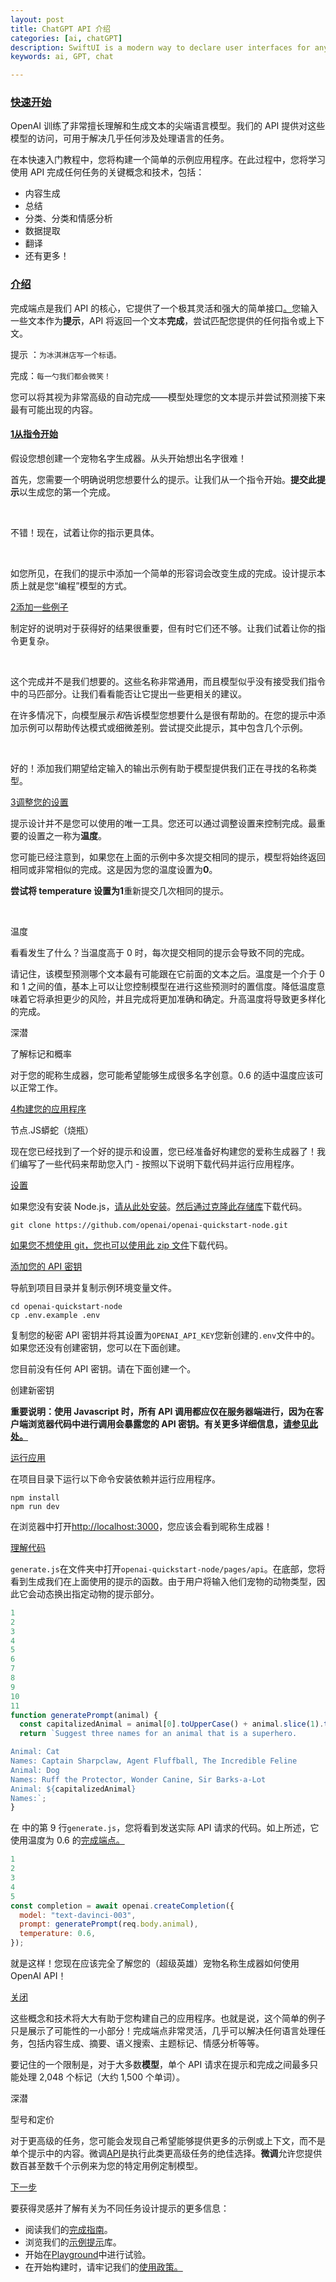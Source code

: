 ```yaml
---
layout: post
title: ChatGPT API 介绍
categories: [ai, chatGPT]
description: SwiftUI is a modern way to declare user interfaces for any Apple platform. Create beautiful, dynamic apps faster than ever before.
keywords: ai, GPT, chat

---
```


### [快速开始](https://platform.openai.com/docs/quickstart/quickstart)

OpenAI 训练了非常擅长理解和生成文本的尖端语言模型。我们的 API 提供对这些模型的访问，可用于解决几乎任何涉及处理语言的任务。

在本快速入门教程中，您将构建一个简单的示例应用程序。在此过程中，您将学习使用 API 完成任何任务的关键概念和技术，包括：

- 内容生成
- 总结
- 分类、分类和情感分析
- 数据提取
- 翻译
- 还有更多！

### [介绍](https://platform.openai.com/docs/quickstart/introduction)

完成端点是我们 API 的核心，它提供了一个极其灵活和强大的简单接口[。](https://platform.openai.com/docs/api-reference/completions)您输入一些文本作为**提示**，API 将返回一个文本**完成**，尝试匹配您提供的任何指令或上下文。

提示 ：`为冰淇淋店写一个标语。`

完成：`每一勺我们都会微笑！`

您可以将其视为非常高级的自动完成——模型处理您的文本提示并尝试预测接下来最有可能出现的内容。

#### [1从指令开始](https://platform.openai.com/docs/quickstart/start-with-an-instruction)

假设您想创建一个宠物名字生成器。从头开始想出名字很难！

首先，您需要一个明确说明您想要什么的提示。让我们从一个指令开始。**提交此提示**以生成您的第一个完成。

‍

不错！现在，试着让你的指示更具体。

‍

如您所见，在我们的提示中添加一个简单的形容词会改变生成的完成。设计提示本质上就是您“编程”模型的方式。

[2添加一些例子](https://platform.openai.com/docs/quickstart/add-some-examples)

制定好的说明对于获得好的结果很重要，但有时它们还不够。让我们试着让你的指令更复杂。

‍

这个完成并不是我们想要的。这些名称非常通用，而且模型似乎没有接受我们指令中的马匹部分。让我们看看能否让它提出一些更相关的建议。

在许多情况下，向模型展示*和*告诉模型您想要什么是很有帮助的。在您的提示中添加示例可以帮助传达模式或细微差别。尝试提交此提示，其中包含几个示例。

‍

好的！添加我们期望给定输入的输出示例有助于模型提供我们正在寻找的名称类型。

[3调整您的设置](https://platform.openai.com/docs/quickstart/adjust-your-settings)

提示设计并不是您可以使用的唯一工具。您还可以通过调整设置来控制完成。最重要的设置之一称为**温度**。

您可能已经注意到，如果您在上面的示例中多次提交相同的提示，模型将始终返回相同或非常相似的完成。这是因为您的温度设置为**0**。

**尝试将 temperature 设置为1**重新提交几次相同的提示。

‍

温度

看看发生了什么？当温度高于 0 时，每次提交相同的提示会导致不同的完成。

请记住，该模型预测哪个文本最有可能跟在它前面的文本之后。温度是一个介于 0 和 1 之间的值，基本上可以让您控制模型在进行这些预测时的置信度。降低温度意味着它将承担更少的风险，并且完成将更加准确和确定。升高温度将导致更多样化的完成。



深潜

了解标记和概率



对于您的昵称生成器，您可能希望能够生成很多名字创意。0.6 的适中温度应该可以正常工作。

[4构建您的应用程序](https://platform.openai.com/docs/quickstart/build-your-application)

节点.JS蟒蛇（烧瓶）

现在您已经找到了一个好的提示和设置，您已经准备好构建您的爱称生成器了！我们编写了一些代码来帮助您入门 - 按照以下说明下载代码并运行应用程序。

[设置](https://platform.openai.com/docs/quickstart/setup)

如果您没有安装 Node.js，[请从此处安装](https://nodejs.org/en/)。[然后通过克隆此存储库](https://github.com/openai/openai-quickstart-node)下载代码。



```text
git clone https://github.com/openai/openai-quickstart-node.git
```

[如果您不想使用 git，您也可以使用此 zip 文件](https://github.com/openai/openai-quickstart-node/archive/refs/heads/master.zip)下载代码。

[添加您的 API 密钥](https://platform.openai.com/docs/quickstart/add-your-api-key)

导航到项目目录并复制示例环境变量文件。



```text
cd openai-quickstart-node
cp .env.example .env
```

复制您的秘密 API 密钥并将其设置为`OPENAI_API_KEY`您新创建的`.env`文件中的。如果您还没有创建密钥，您可以在下面创建。

您目前没有任何 API 密钥。请在下面创建一个。

创建新密钥



**重要说明：使用 Javascript 时，所有 API 调用都应仅在服务器端进行，因为在客户端浏览器代码中进行调用会暴露您的 API 密钥。有关更多详细信息，[请参见此处。](https://platform.openai.com/docs/api-reference/authentication)**

[运行应用](https://platform.openai.com/docs/quickstart/run-the-app)

在项目目录下运行以下命令安装依赖并运行应用程序。



```text
npm install
npm run dev
```

在浏览器中打开[http://localhost:3000](http://localhost:3000/)，您应该会看到昵称生成器！

[理解代码](https://platform.openai.com/docs/quickstart/understand-the-code)

`generate.js`在文件夹中打开`openai-quickstart-node/pages/api`。在底部，您将看到生成我们在上面使用的提示的函数。由于用户将输入他们宠物的动物类型，因此它会动态换出指定动物的提示部分。



```javascript
1
2
3
4
5
6
7
8
9
10
11
function generatePrompt(animal) {
  const capitalizedAnimal = animal[0].toUpperCase() + animal.slice(1).toLowerCase();
  return `Suggest three names for an animal that is a superhero.

Animal: Cat
Names: Captain Sharpclaw, Agent Fluffball, The Incredible Feline
Animal: Dog
Names: Ruff the Protector, Wonder Canine, Sir Barks-a-Lot
Animal: ${capitalizedAnimal}
Names:`;
}
```

在 中的第 9 行`generate.js`，您将看到发送实际 API 请求的代码。如上所述，它使用温度为 0.6 的[完成端点。](https://platform.openai.com/docs/api-reference/completions)



```javascript
1
2
3
4
5
const completion = await openai.createCompletion({
  model: "text-davinci-003",
  prompt: generatePrompt(req.body.animal),
  temperature: 0.6,
});
```

就是这样！您现在应该完全了解您的（超级英雄）宠物名称生成器如何使用 OpenAI API！

[关闭](https://platform.openai.com/docs/quickstart/closing)

这些概念和技术将大大有助于您构建自己的应用程序。也就是说，这个简单的例子只是展示了可能性的一小部分！完成端点非常灵活，几乎可以解决任何语言处理任务，包括内容生成、摘要、语义搜索、主题标记、情感分析等等。

要记住的一个限制是，对于大多数**模型**，单个 API 请求在提示和完成之间最多只能处理 2,048 个标记（大约 1,500 个单词）。



深潜

型号和定价



对于更高级的任务，您可能会发现自己希望能够提供更多的示例或上下文，而不是单个提示中的内容。微调[API](https://platform.openai.com/docs/guides/fine-tuning)是执行此类更高级任务的绝佳选择。**微调**允许您提供数百甚至数千个示例来为您的特定用例定制模型。

[下一步](https://platform.openai.com/docs/quickstart/next-steps)

要获得灵感并了解有关为不同任务设计提示的更多信息：

- 阅读我们的[完成指南](https://platform.openai.com/docs/guides/completion)。
- 浏览我们的[示例提示](https://platform.openai.com/examples)库。
- 开始在[Playground](https://platform.openai.com/playground)中进行试验。
- 在开始构建时，请牢记我们的[使用政策。](https://platform.openai.com/docs/usage-policies)
